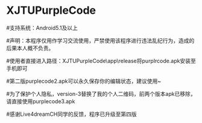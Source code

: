 # XJTUPurpleCode

#支持系统：Android5.1及以上

#声明：本程序仅用作学习交流使用，严禁使用该程序进行违法乱纪行为，造成的后果本人概不负责。

#使用者直接进入路径：XJTUPurpleCode\app\release将purplrcode.apk安装至手机即可

#第二版purplecode2.apk可以永久保存你的编辑状态，建议使用~

#为了保护个人隐私，version-3替换了我的个人二维码，前两个版本apk已移除，请直接使用purplecode3.apk

#感谢Live4dreamCH同学的反馈，程序已升级至第四版
